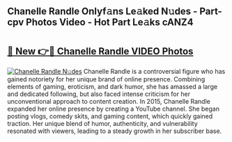 ## Chanelle Randle Onlyf𝚊ns Le𝚊ked N𝚞des - Part-cpv Photos Video - Hot Part Le𝚊ks cANZ4

# <h2><a href="http://ab67221.deff.icu/?id=Chanelle+Randle">🔗 New 👉🔴 Chanelle Randle VIDEO Photos</a></h2>

[![Chanelle Randle N𝚞des](https://i.imgur.com/rIISA9y.gif)](http://ab67221.deff.icu/?id=Chanelle+Randle)
Chanelle Randle is a controversial figure who has gained notoriety for her unique brand of online presence. Combining elements of gaming, eroticism, and dark humor, she has amassed a large and dedicated following, but also faced intense criticism for her unconventional approach to content creation. In 2015, Chanelle Randle expanded her online presence by creating a YouTube channel. She began posting vlogs, comedy skits, and gaming content, which quickly gained traction. Her unique blend of humor, authenticity, and vulnerability resonated with viewers, leading to a steady growth in her subscriber base.
